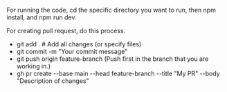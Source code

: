 For running the code, cd the specific directory you want to run, then npm install, and npm run dev.

For creating pull request, do this process.

- git add . # Add all changes (or specify files)
- git commit -m "Your commit message"
- git push origin feature-branch (Push first in the branch that you are working in.)
- gh pr create --base main --head feature-branch --title "My PR" --body "Description of changes"

